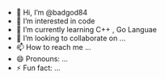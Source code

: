 - 👋 Hi, I’m @badgod84
- 👀 I’m interested in code
- 🌱 I’m currently learning C++ , Go Languae
- 💞️ I’m looking to collaborate on ...
- 📫 How to reach me ...
- 😄 Pronouns: ...
- ⚡ Fun fact: ...

<!---
badgod84/badgod84 is a ✨ special ✨ repository because its `README.md` (this file) appears on your GitHub profile.
You can click the Preview link to take a look at your changes.
--->
